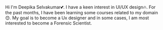 Hi I'm Deepika Selvakumar💕. 
I have a keen interest in UI/UX design🔥.
For the past months, I have been learning some courses related to my domain😊.
My goal is to become a Ux designer and in some cases, I am most interested to become a Forensic Scientist.


